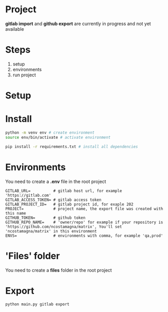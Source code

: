 # Project

**gitlab import** and **github export** are currently in progress and not yet available

# Steps

1. setup
2. environments
3. run project

# Setup

# Install

```sh
python -m venv env # create environment
source env/bin/activate # activate environment

pip install -r requirements.txt # install all dependencies
```

# Environments

You need to create a **.env** file in the root project

```
GITLAB_URL=          # gitlab host url, for example 'https://gitlab.com'
GITLAB_ACCESS_TOKEN= # gitlab access token
GITLAB_PROJECT_ID=   # gitlab project id, for exaple 202
PROJECT=             # project name, the export file was created with this name
GITHUB_TOKEN=        # github token
GITHUB_REPO_NAME=    # 'owner/repo' for example if your repository is 'https://github.com/ncostamagna/matrix', You'll set 'ncostamagna/matrix' in this environment
ENVS=                # environments with comma, for example 'qa,prod'
```

# 'Files' folder

You need to create a **files** folder in the root project

# Export

```sh
python main.py gitlab export
```
